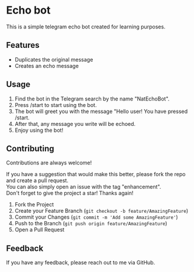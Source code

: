 
# Echo bot

This is a simple telegram echo bot created for learning purposes.

## Features

- Duplicates the original message
- Creates an echo message


## Usage
1. Find the bot in the Telegram search by the name "NatEchoBot".
2. Press /start to start using the bot.
3. The bot will greet you with the message "Hello user! You have pressed /start.
4. After that, any message you write will be echoed.
5. Enjoy using the bot!

## Contributing

Contributions are always welcome!

If you have a suggestion that would make this better, please fork the repo and create a pull request.\
You can also simply open an issue with the tag "enhancement".\
Don't forget to give the project a star! Thanks again!

1. Fork the Project
2. Create your Feature Branch (`git checkout -b feature/AmazingFeature`)
3. Commit your Changes (`git commit -m 'Add some AmazingFeature'`)
4. Push to the Branch (`git push origin feature/AmazingFeature`)
5. Open a Pull Request

## Feedback

If you have any feedback, please reach out to me via GitHub.

